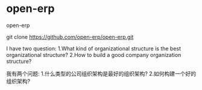 # open-erp
open-erp

git clone https://github.com/open-erp/open-erp.git

I have two question:
1.What kind of organizational structure is the best organizational structure?
2.How to build a good company organization structure?

我有两个问题:
1.什么类型的公司组织架构是最好的组织架构?
2.如何构建一个好的组织架构?
